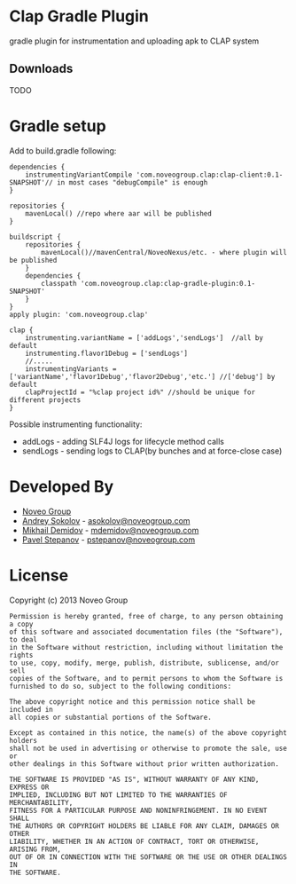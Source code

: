 Clap Gradle Plugin
==================

gradle plugin for instrumentation and uploading apk to CLAP system

Downloads
---------

TODO


Gradle setup
============

Add to build.gradle following:

```
dependencies {
    instrumentingVariantCompile 'com.noveogroup.clap:clap-client:0.1-SNAPSHOT'// in most cases "debugCompile" is enough
}

repositories {
    mavenLocal() //repo where aar will be published
}

buildscript {
    repositories {
        mavenLocal()//mavenCentral/NoveoNexus/etc. - where plugin will be published
    }
    dependencies {
        classpath 'com.noveogroup.clap:clap-gradle-plugin:0.1-SNAPSHOT'
    }
}
apply plugin: 'com.noveogroup.clap'

clap {
    instrumenting.variantName = ['addLogs','sendLogs']  //all by default
    instrumenting.flavor1Debug = ['sendLogs']
    //.....
    instrumentingVariants = ['variantName','flavor1Debug','flavor2Debug','etc.'] //['debug'] by default
    clapProjectId = "%clap project id%" //should be unique for different projects
}
```

Possible instrumenting functionality:
* addLogs - adding SLF4J logs for lifecycle method calls
* sendLogs - sending logs to CLAP(by bunches and at force-close case)


Developed By
============

* [Noveo Group](http://noveogroup.com/)
* [Andrey Sokolov](https://github.com/RagnarNSK) - <asokolov@noveogroup.com>
* [Mikhail Demidov]() - <mdemidov@noveogroup.com>
* [Pavel Stepanov](https://github.com/stefan-nsk) - <pstepanov@noveogroup.com>

License
=======

 Copyright (c) 2013 Noveo Group

    Permission is hereby granted, free of charge, to any person obtaining a copy
    of this software and associated documentation files (the "Software"), to deal
    in the Software without restriction, including without limitation the rights
    to use, copy, modify, merge, publish, distribute, sublicense, and/or sell
    copies of the Software, and to permit persons to whom the Software is
    furnished to do so, subject to the following conditions:

    The above copyright notice and this permission notice shall be included in
    all copies or substantial portions of the Software.

    Except as contained in this notice, the name(s) of the above copyright holders
    shall not be used in advertising or otherwise to promote the sale, use or
    other dealings in this Software without prior written authorization.

    THE SOFTWARE IS PROVIDED "AS IS", WITHOUT WARRANTY OF ANY KIND, EXPRESS OR
    IMPLIED, INCLUDING BUT NOT LIMITED TO THE WARRANTIES OF MERCHANTABILITY,
    FITNESS FOR A PARTICULAR PURPOSE AND NONINFRINGEMENT. IN NO EVENT SHALL
    THE AUTHORS OR COPYRIGHT HOLDERS BE LIABLE FOR ANY CLAIM, DAMAGES OR OTHER
    LIABILITY, WHETHER IN AN ACTION OF CONTRACT, TORT OR OTHERWISE, ARISING FROM,
    OUT OF OR IN CONNECTION WITH THE SOFTWARE OR THE USE OR OTHER DEALINGS IN
    THE SOFTWARE.

